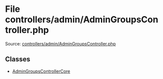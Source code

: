File controllers/admin/AdminGroupsController.php
=========

Source: [controllers/admin/AdminGroupsController.php](https://github.com/PrestaShop/PrestaShop/blob/1.6.0.12/controllers/admin/AdminGroupsController.php)


Classes
-------

* [AdminGroupsControllerCore](class.AdminGroupsControllerCore.md)

